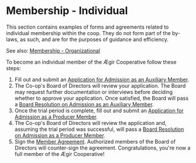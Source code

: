 Membership - Individual
=======================

This section contains examples of forms and agreements related to individual
membership within the coop. They do not form part of the by-laws, as such, and
are for the purposes of guidance and efficiency.

See also: [Membership - Organizational](organization.md)

To become an individual member of the Ægir Cooperative follow these steps:

1. Fill out and submit an [Application for Admission as an Auxiliary
Member](individual/application1.md).
2. The Co-op's Board of Directors will review your application. The Board may
request further documentation or interviews before deciding whether to approve
your application. Once satisfied, the Board will pass a [Board Resolution on
Admission as an Auxiliary
Member](individual/admission1.md).
3. Once the trial period is complete, fill out and submit an [Application for
Admission as a Producer
Member](individual/application2.md).
4. The Co-op's Board of Directors will review the application and, assuming the
trial period was successful, will pass a [Board Resolution on Admission as a
Producer Member](individual/admission2.md).
5. Sign the [Member
Agreement](individual/agreement.md). Authorized
members of the Board of Directors will counter-sign the agreement.
Congratulations, you're now a full member of the Ægir Cooperative!


